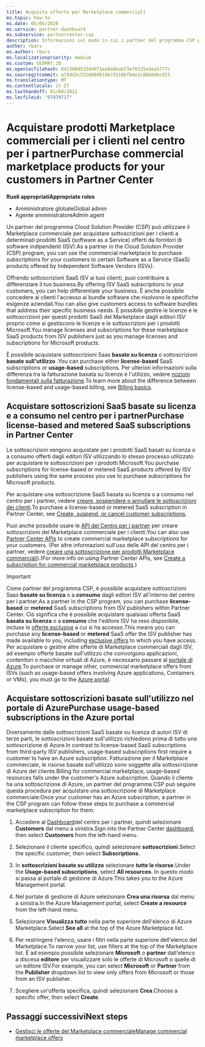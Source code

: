 ```yaml
---
title: Acquista offerte per Marketplace commerciali
ms.topic: how-to
ms.date: 05/05/2020
ms.service: partner-dashboard
ms.subservice: partnercenter-csp
description: Informazioni sul modo in cui i partner del programma CSP possono usare il centro per i partner per l'acquisto di offerte SaaS da parte dei fornitori di software indipendenti (ISV).
author: rbars
ms.author: rbars
ms.localizationpriority: medium
ms.custom: SEOMAY.20
ms.openlocfilehash: 841308d535d4071ee0a8eabf3e70325edea5777c
ms.sourcegitcommit: a78dd3c532860d01867d116bfb4e2c88b84bcd25
ms.translationtype: MT
ms.contentlocale: it-IT
ms.lasthandoff: 01/08/2021
ms.locfileid: "97979717"
---
```

# <a name="purchase-commercial-marketplace-products-for-your-customers-in-partner-center"></a><span data-ttu-id="b8810-103">Acquistare prodotti Marketplace commerciali per i clienti nel centro per i partner</span><span class="sxs-lookup"><span data-stu-id="b8810-103">Purchase commercial marketplace products for your customers in Partner Center</span></span>


<span data-ttu-id="b8810-104">**Ruoli appropriati**</span><span class="sxs-lookup"><span data-stu-id="b8810-104">**Appropriate roles**</span></span>

- <span data-ttu-id="b8810-105">Amministratore globale</span><span class="sxs-lookup"><span data-stu-id="b8810-105">Global admin</span></span>
- <span data-ttu-id="b8810-106">Agente amministratore</span><span class="sxs-lookup"><span data-stu-id="b8810-106">Admin agent</span></span>

<span data-ttu-id="b8810-107">Un partner del programma Cloud Solution Provider (CSP) può utilizzare il Marketplace commerciale per acquistare sottoscrizioni per i clienti a determinati prodotti SaaS (software as a Service) offerti da fornitori di software indipendenti (ISV).</span><span class="sxs-lookup"><span data-stu-id="b8810-107">As a partner in the Cloud Solution Provider (CSP) program, you can use the commercial marketplace to purchase subscriptions for your customers to certain Software as a Service (SaaS) products offered by Independent Software Vendors (ISVs).</span></span>

<span data-ttu-id="b8810-108">Offrendo sottoscrizioni SaaS ISV ai tuoi clienti, puoi contribuire a differenziare il tuo business.</span><span class="sxs-lookup"><span data-stu-id="b8810-108">By offering ISV SaaS subscriptions to your customers, you can help differentiate your business.</span></span> <span data-ttu-id="b8810-109">È anche possibile concedere ai clienti l'accesso ai bundle software che risolvono le specifiche esigenze aziendali.</span><span class="sxs-lookup"><span data-stu-id="b8810-109">You can also give customers access to software bundles that address their specific business needs.</span></span> <span data-ttu-id="b8810-110">È possibile gestire le licenze e le sottoscrizioni per questi prodotti SaaS del Marketplace dagli editori ISV proprio come si gestiscono le licenze e le sottoscrizioni per i prodotti Microsoft.</span><span class="sxs-lookup"><span data-stu-id="b8810-110">You manage licenses and subscriptions for these marketplace SaaS products from ISV publishers just as you manage licenses and subscriptions for Microsoft products.</span></span>

<span data-ttu-id="b8810-111">È possibile acquistare sottoscrizioni Saas **basate su licenza** o sottoscrizioni **basate sull'utilizzo** .</span><span class="sxs-lookup"><span data-stu-id="b8810-111">You can purchase either **license-based** SaaS subscriptions or **usage-based** subscriptions.</span></span> <span data-ttu-id="b8810-112">Per ulteriori informazioni sulla differenza tra la fatturazione basata su licenze e l'utilizzo, vedere [nozioni fondamentali sulla fatturazione](billing-basics.md).</span><span class="sxs-lookup"><span data-stu-id="b8810-112">To learn more about the difference between license-based and usage-based billing, see [Billing basics](billing-basics.md).</span></span>

## <a name="purchase-license-based-and-metered-saas-subscriptions-in-partner-center"></a><span data-ttu-id="b8810-113">Acquistare sottoscrizioni SaaS basate su licenza e a consumo nel centro per i partner</span><span class="sxs-lookup"><span data-stu-id="b8810-113">Purchase license-based and metered SaaS subscriptions in Partner Center</span></span>

<span data-ttu-id="b8810-114">Le sottoscrizioni vengono acquistate per i prodotti SaaS basati su licenza o a consumo offerti dagli editori ISV utilizzando lo stesso processo utilizzato per acquistare le sottoscrizioni per i prodotti Microsoft.</span><span class="sxs-lookup"><span data-stu-id="b8810-114">You purchase subscriptions for license-based or metered SaaS products offered by ISV publishers using the same process you use to purchase subscriptions for Microsoft products.</span></span>

<span data-ttu-id="b8810-115">Per acquistare una sottoscrizione SaaS basata su licenza o a consumo nel centro per i partner, vedere [creare, sospendere o annullare le sottoscrizioni dei clienti](create-a-new-subscription.md#create-a-new-subscription).</span><span class="sxs-lookup"><span data-stu-id="b8810-115">To purchase a license-based or metered SaaS subscription in Partner Center, see [Create, suspend, or cancel customer subscriptions](create-a-new-subscription.md#create-a-new-subscription).</span></span>

<span data-ttu-id="b8810-116">Puoi anche possibile usare le [API del Centro per i partner](/partner-center/develop/) per creare sottoscrizioni del Marketplace commerciale per i clienti.</span><span class="sxs-lookup"><span data-stu-id="b8810-116">You can also use [Partner Center APIs](/partner-center/develop/) to create commercial marketplace subscriptions for your customers.</span></span> <span data-ttu-id="b8810-117">(Per altre informazioni sull'uso delle API del centro per i partner, vedere [creare una sottoscrizione per prodotti Marketplace commerciali](/partner-center/develop/create-subscription-azure-marketplace-products)).</span><span class="sxs-lookup"><span data-stu-id="b8810-117">(For more info on using Partner Center APIs, see [Create a subscription for commercial marketplace products](/partner-center/develop/create-subscription-azure-marketplace-products).)</span></span>

>[!IMPORTANT]
> <span data-ttu-id="b8810-118">Come partner del programma CSP, è possibile acquistare sottoscrizioni Saas **basate su licenza** o a **consumo** dagli editori ISV all'interno del centro per i partner.</span><span class="sxs-lookup"><span data-stu-id="b8810-118">As a partner in the CSP program, you can purchase **license-based** or **metered** SaaS subscriptions from ISV publishers within Partner Center.</span></span> <span data-ttu-id="b8810-119">Ciò significa che è possibile acquistare qualsiasi offerta SaaS **basata su licenza** o a **consumo** che l'editore ISV ha reso disponibile, incluse le [offerte esclusive](csp-commercial-marketplace-discover.md#learn-about-marketplace-exclusive-offers) a cui si ha accesso.</span><span class="sxs-lookup"><span data-stu-id="b8810-119">This means you can purchase any **license-based** or **metered** SaaS offer the ISV publisher has made available to you, including [exclusive offers](csp-commercial-marketplace-discover.md#learn-about-marketplace-exclusive-offers) to which you have access.</span></span> <span data-ttu-id="b8810-120">Per acquistare o gestire altre offerte di Marketplace commerciali dagli ISV, ad esempio offerte basate sull'utilizzo che coinvolgono applicazioni, contenitori o macchine virtuali di Azure, è necessario passare al [portale di Azure](https://portal.azure.com/).</span><span class="sxs-lookup"><span data-stu-id="b8810-120">To purchase or manage other, commercial marketplace offers from ISVs (such as usage-based offers involving Azure applications, Containers or VMs), you must go to the [Azure portal](https://portal.azure.com/).</span></span>

## <a name="purchase-usage-based-subscriptions-in-the-azure-portal"></a><span data-ttu-id="b8810-121">Acquistare sottoscrizioni basate sull'utilizzo nel portale di Azure</span><span class="sxs-lookup"><span data-stu-id="b8810-121">Purchase usage-based subscriptions in the Azure portal</span></span>

<span data-ttu-id="b8810-122">Diversamente dalle sottoscrizioni SaaS basate su licenza di autori ISV di terze parti, le sottoscrizioni basate sull'utilizzo richiedono prima di tutto una sottoscrizione di Azure.</span><span class="sxs-lookup"><span data-stu-id="b8810-122">In contrast to license-based SaaS subscriptions from third-party ISV publishers, usage-based subscriptions first require a customer to have an Azure subscription.</span></span> <span data-ttu-id="b8810-123">Fatturazione per il Marketplace commerciale, le risorse basate sull'utilizzo sono soggette alla sottoscrizione di Azure del cliente.</span><span class="sxs-lookup"><span data-stu-id="b8810-123">Billing for commercial marketplace, usage-based resources falls under the customer's Azure subscription.</span></span> <span data-ttu-id="b8810-124">Quando il cliente ha una sottoscrizione di Azure, un partner del programma CSP può seguire questa procedura per acquistare una sottoscrizione di Marketplace commerciale:</span><span class="sxs-lookup"><span data-stu-id="b8810-124">Once your customer has an Azure subscription, a partner in the CSP program can follow these steps to purchase a commercial marketplace subscription for them:</span></span>

1. <span data-ttu-id="b8810-125">Accedere al [Dashboard](https://partner.microsoft.com/dashboard)del centro per i partner, quindi selezionare **Customers** dal menu a sinistra.</span><span class="sxs-lookup"><span data-stu-id="b8810-125">Sign into the Partner Center [dashboard](https://partner.microsoft.com/dashboard), then select **Customers** from the left-hand menu.</span></span>

2. <span data-ttu-id="b8810-126">Selezionare il cliente specifico, quindi selezionare **sottoscrizioni**.</span><span class="sxs-lookup"><span data-stu-id="b8810-126">Select the specific customer, then select **Subscriptions**.</span></span>  

3. <span data-ttu-id="b8810-127">In **sottoscrizioni basate su utilizzo** selezionare **tutte le risorse**.</span><span class="sxs-lookup"><span data-stu-id="b8810-127">Under the **Usage-based subscriptions**, select **All resources**.</span></span> <span data-ttu-id="b8810-128">In questo modo si passa al portale di gestione di Azure.</span><span class="sxs-lookup"><span data-stu-id="b8810-128">This takes you to the Azure Management portal.</span></span>

4. <span data-ttu-id="b8810-129">Nel portale di gestione di Azure selezionare **Crea una risorsa** dal menu a sinistra.</span><span class="sxs-lookup"><span data-stu-id="b8810-129">In the Azure Management portal, select **Create a resource** from the left-hand menu.</span></span>

5. <span data-ttu-id="b8810-130">Selezionare **Visualizza tutto** nella parte superiore dell'elenco di Azure Marketplace.</span><span class="sxs-lookup"><span data-stu-id="b8810-130">Select **See all** at the top of the Azure Marketplace list.</span></span>

6. <span data-ttu-id="b8810-131">Per restringere l'elenco, usare i filtri nella parte superiore dell'elenco del Marketplace.</span><span class="sxs-lookup"><span data-stu-id="b8810-131">To narrow your list, use filters at the top of the Marketplace list.</span></span> <span data-ttu-id="b8810-132">È ad esempio possibile selezionare **Microsoft** o **partner** dall'elenco a discesa **editore** per visualizzare solo le offerte di Microsoft o quelle di un editore ISV.</span><span class="sxs-lookup"><span data-stu-id="b8810-132">For example, you can select **Microsoft** or **Partner** from the **Publisher** dropdown list to view only offers from Microsoft or those from an ISV publisher.</span></span>

7. <span data-ttu-id="b8810-133">Scegliere un'offerta specifica, quindi selezionare **Crea**.</span><span class="sxs-lookup"><span data-stu-id="b8810-133">Choose a specific offer, then select **Create**.</span></span>

## <a name="next-steps"></a><span data-ttu-id="b8810-134">Passaggi successivi</span><span class="sxs-lookup"><span data-stu-id="b8810-134">Next steps</span></span>

- [<span data-ttu-id="b8810-135">Gestisci le offerte del Marketplace commerciale</span><span class="sxs-lookup"><span data-stu-id="b8810-135">Manage commercial marketplace offers</span></span>](csp-commercial-marketplace-purchase.md)